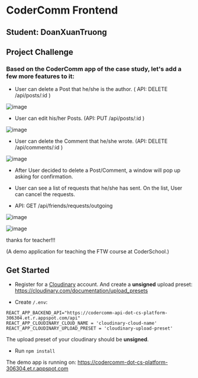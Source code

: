# CoderComm Frontend
## Student: DoanXuanTruong
## Project Challenge

### Based on the CoderComm app of the case study, let's add a few more features to it:

- User can delete a Post that he/she is the author. ( API: DELETE /api/posts/:id )
 
![image](https://user-images.githubusercontent.com/100129338/179918361-2eaeb69a-6688-49fc-b982-6ecbdaa11628.png)

- User can edit his/her Posts. (API: PUT /api/posts/:id )

![image](https://user-images.githubusercontent.com/100129338/179918510-d4597676-01de-4055-a1dd-439f5791597c.png)

- User can delete the Comment that he/she wrote. (API: DELETE /api/comments/:id )

![image](https://user-images.githubusercontent.com/100129338/179918697-8134f807-914a-49fd-a274-c27168243072.png)

- After User decided to delete a Post/Comment, a window will pop up asking for confirmation.

- User can see a list of requests that he/she has sent. On the list, User can cancel the requests.
- API: GET /api/friends/requests/outgoing

![image](https://user-images.githubusercontent.com/100129338/179918924-9ad6c843-0f47-4de8-8a06-853e521b8c00.png)

![image](https://user-images.githubusercontent.com/100129338/179919012-d6c45e69-bfbe-45e6-a251-63b9af0c4e5e.png)


thanks for teacher!!!





(A demo application for teaching the FTW course at CoderSchool.)

## Get Started

- Register for a [Cloudinary](https://cloudinary.com/) account. And create a **unsigned** upload preset: https://cloudinary.com/documentation/upload_presets

- Create `/.env`:

```
REACT_APP_BACKEND_API="https://codercomm-api-dot-cs-platform-306304.et.r.appspot.com/api"
REACT_APP_CLOUDINARY_CLOUD_NAME = 'cloudinary-cloud-name'
REACT_APP_CLOUDINARY_UPLOAD_PRESET = 'cloudinary-upload-preset'
```

The upload preset of your cloudinary should be **unsigned**.

- Run `npm install`

The demo app is running on: https://codercomm-dot-cs-platform-306304.et.r.appspot.com
